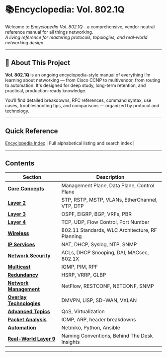 # 📚Encyclopedia: Vol. 802.1Q
Welcome to *Encyclopedia Vol. 802.1Q* - a comprehensive, vendor neutral reference manual for all things networking.  
*A living reference for mastering protocols, topologies, and real-world networking design*

---

## 🧭 About This Project

**Vol. 802.1Q** is an ongoing encyclopedia-style manual of everything I’m learning about networking — from Cisco CCNP to multivendor, from routing to automation. It's designed for deep study, long-term retention, and practical, production-ready knowledge.

You’ll find detailed breakdowns, RFC references, command syntax, use cases, troubleshooting tips, and comparisons — organized by protocol and technology.

---
## Quick Reference
[Encyclopedia Index](https://github.com/nickbruggen90/Networking-Encyclopedia-backside/blob/main/Contents/EncyclopediaIndex.md) | Full alphabetical listing and search index |

---
## Contents
| Section | Description |
|--------|-------------|
| **[Core Concepts](https://github.com/nickbruggen90/Networking-Encyclopedia-backside/tree/main/Contents/CoreConcepts)** | Management Plane, Data Plane, Control Plane |
| **[Layer 2](https://github.com/nickbruggen90/Networking-Encyclopedia-backside/tree/main/Contents/Layer2)** | STP, RSTP, MSTP, VLANs, EtherChannel, VTP, DTP |
| **[Layer 3](https://github.com/nickbruggen90/Networking-Encyclopedia-backside/tree/main/Contents/Layer3)** | OSPF, EIGRP, BGP, VRFs, PBR |
| **[Layer 4](https://www.nickbruggen90.net)** | TCP, UDP, Flow Control, Port Number |
| **[Wireless](https://github.com/nickbruggen90/Networking-Encyclopedia-backside/tree/main/Contents/Wireless)** | 802.11 Standards, WLC Architecture, RF Planning |
| **[IP Services](https://github.com/nickbruggen90/Networking-Encyclopedia-backside/tree/main/Contents/IPServices)** | NAT, DHCP, Syslog, NTP, SNMP |
| **[Network Security](https://github.com/nickbruggen90/Networking-Encyclopedia-backside/tree/main/Contents/NetworkSecurity)** | ACLs, DHCP Snooping, DAI, MACsec, 802.1X |
| **[Multicast](https://github.com/nickbruggen90/Networking-Encyclopedia-backside/tree/main/Contents/Multicast)** | IGMP, PIM, RPF |
| **[Redundancy](https://github.com/nickbruggen90/Networking-Encyclopedia-backside/tree/main/Contents/Redundancy)** | HSRP, VRRP, GLBP |
| **[Network Management](https://github.com/nickbruggen90/Networking-Encyclopedia-backside/tree/main/Contents/NetworkManagement)** | NetFlow, RESTCONF, NETCONF, SNMP |
| **[Overlay Technologies](https://github.com/nickbruggen90/Networking-Encyclopedia-backside/tree/main/Contents/OverlayTechnologies)** | DMVPN, LISP, SD-WAN, VXLAN |
| **[Advanced Topics](https://github.com/nickbruggen90/Networking-Encyclopedia-backside/tree/main/Contents/AdvancedTopics)** | QoS, Virtualization |
| **[Packet Analysis](https://nickbruggen90.net)** | ICMP, ARP, header breakdowns |
| **[Automation](https://github.com/nickbruggen90/Networking-Encyclopedia-backside/tree/main/Contents/Automation)** | Netmiko, Python, Ansible |
| **[Real-World Layer 9](https://nickbruggen90.net)** | Naming Conventions, Behind The Desk Insights |

---

